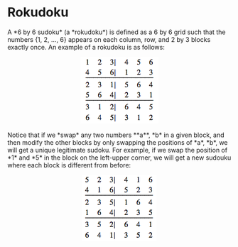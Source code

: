 # Rokudoku

<p>
A *6 by 6 sudoku* (a *rokudoku*) is defined as a 6 by 6 grid such that the numbers {1, 2, ..., 6} appears on each column, row, and 2 by 3 blocks exactly once. An example of a rokudoku is as follows:

<center>
<img src = doc/rokudoku2.png> 
</center>

<p>
Notice that if we *swap* any two numbers **a**, *b* in a given block, and then modify the other blocks by only swapping the positions of *a*, *b*, we will get a unique legitimate sudoku. For example, if we swap the position of *1* and *5* in the block on the left-upper corner, we will get a new sudouku where each block is different from before:

<center>
<img src = doc/rokudoku1.png> 
</center>
      

